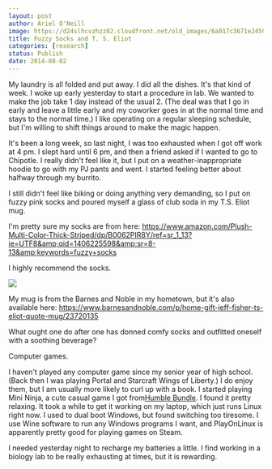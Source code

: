 ```yaml
---
layout: post
author: Ariel O'Neill
image: https://d24slhcvzhzz82.cloudfront.net/old_images/6a017c3671e245970b01a73df3a08d970d-pi.jpg
title: Fuzzy Socks and T. S. Eliot
categories: [research]
status: Publish
date: 2014-08-02
---
```



My laundry is all folded and put away. I did all the dishes. It's that kind of week. I woke up early yesterday to start a procedure in lab. We wanted to make the job take 1 day instead of the usual 2. (The deal was that I go in early and leave a little early and my coworker goes in at the normal time and stays to the normal time.) I like operating on a regular sleeping schedule, but I'm willing to shift things around to make the magic happen.

It's been a long week, so last night, I was too exhausted when I got off work at 4 pm. I slept hard until 6 pm, and then a friend asked if I wanted to go to Chipotle. I really didn't feel like it, but I put on a weather-inappropriate hoodie to go with my PJ pants and went. I started feeling better about halfway through my burrito.

I still didn't feel like biking or doing anything very demanding, so I put on fuzzy pink socks and poured myself a glass of club soda in my T.S. Eliot mug.

I'm pretty sure my socks are from here: https://www.amazon.com/Plush-Multi-Color-Thick-Striped/dp/B0062PIR8Y/ref=sr_1_13?ie=UTF8&amp;qid=1406225598&amp;sr=8-13&amp;keywords=fuzzy+socks

I highly recommend the socks.


![](https://d24slhcvzhzz82.cloudfront.net/old_images/6a017c3671e245970b01a511e851fb970c-pi.jpg)

My mug is from the Barnes and Noble in my hometown, but it's also available here: https://www.barnesandnoble.com/p/home-gift-jeff-fisher-ts-eliot-quote-mug/23720135

What ought one do after one has donned comfy socks and outfitted oneself with a soothing beverage?

Computer games.

I haven't played any computer game since my senior year of high school. (Back then I was playing Portal and Starcraft Wings of Liberty.) I do enjoy them, but I am usually more likely to curl up with a book. I started playing Mini Ninja, a cute casual game I got from[Humble Bundle](https://www.humblebundle.com/). I found it pretty relaxing. It took a while to get it working on my laptop, which just runs Linux right now. I used to dual boot Windows, but found switching too tiresome. I use Wine software to run any Windows programs I want, and PlayOnLinux is apparently pretty good for playing games on Steam.

I needed yesterday night to recharge my batteries a little. I find working in a biology lab to be really exhausting at times, but it is rewarding.

